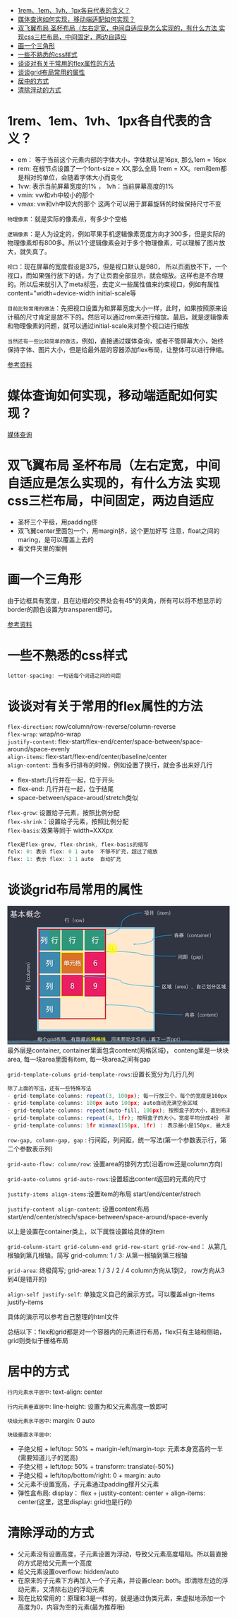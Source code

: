 - [1rem、1em、1vh、1px各自代表的含义？](#1rem1em1vh1px各自代表的含义)
- [媒体查询如何实现，移动端适配如何实现？](#媒体查询如何实现移动端适配如何实现)
- [双飞翼布局 圣杯布局（左右定宽，中间自适应是怎么实现的，有什么方法 实现css三栏布局，中间固定，两边自适应](#双飞翼布局-圣杯布局左右定宽中间自适应是怎么实现的有什么方法-实现css三栏布局中间固定两边自适应)
- [画一个三角形](#画一个三角形)
- [一些不熟悉的css样式](#一些不熟悉的css样式)
- [谈谈对有关于常用的flex属性的方法](#谈谈对有关于常用的flex属性的方法)
- [谈谈grid布局常用的属性](#谈谈grid布局常用的属性)
- [居中的方式](#居中的方式)
- [清除浮动的方式](#清除浮动的方式)


# 1rem、1em、1vh、1px各自代表的含义？

 - em： 等于当前这个元素内部的字体大小，字体默认是16px, 那么1em = 16px
 - rem: 在根节点设置了一个font-size = XX,那么全局 1rem = XX。rem和em都是相对的单位，会随着字体大小而变化
 - 1vw: 表示当前屏幕宽度的1% ， 1vh：当前屏幕高度的1%
 - vmin: vw和vh中较小的那个
 - vmax: vw和vh中较大的那个 这两个可以用于屏幕旋转的时候保持尺寸不变

`物理像素`：就是实际的像素点，有多少个空格

`逻辑像素`：是人为设定的，例如苹果手机逻辑像素宽度方向才300多，但是实际的物理像素却有800多。所以1个逻辑像素会对于多个物理像素，可以理解了图片放大，就失真了。

`视口`：现在屏幕的宽度假设是375，但是视口默认是980， 所以页面放不下，一个视口，而如果强行放下的话，为了让页面全部显示，就会缩放。这样也是不合理的。所以后来就引入了meta标签，去定义一些属性值来约束视口，例如有属性 content="width=device-width initial-scale等

`目前比较常用的做法`：先把视口设置为和屏幕宽度大小一样，此时，如果按照原来设计稿的尺寸肯定是放不下的。然后可以通过rem来进行缩放。最后，就是逻辑像素和物理像素的问题，就可以通过initial-scale来对整个视口进行缩放

`当然还有一些比较简单的做法`，例如，直接通过媒体查询，或者不管屏幕大小，始终保持字体、图片大小，但是给最外层的容器添加flex布局，让整体可以进行伸缩。

[参考资料](https://www.bilibili.com/video/BV1Gu411o7CP?spm_id_from=333.337.search-card.all.click&vd_source=60248c7c7bc979b113e0ac4403b63220)


# 媒体查询如何实现，移动端适配如何实现？

[媒体查询](https://blog.csdn.net/dream_lifes/article/details/122013152)


# 双飞翼布局 圣杯布局（左右定宽，中间自适应是怎么实现的，有什么方法 实现css三栏布局，中间固定，两边自适应

  - 圣杯三个平级，用padding挤
  - 双飞翼center里面包一个，用margin挤，这个更加好写 注意，float之间的maring，是可以覆盖上去的
  - 看文件夹里的案例


# 画一个三角形
由于边框具有宽度，且在边框的交界处会有45°的夹角，所有可以将不想显示的border的颜色设置为transparent即可。

[参考资料](https://blog.csdn.net/weixin_43900271/article/details/114637983)

# 一些不熟悉的css样式
```js
letter-spacing: 一句话每个词语之间的间距
```

# 谈谈对有关于常用的flex属性的方法
`flex-direction`: row/column/row-reverse/column-reverse<br>
`flex-wrap`: wrap/no-wrap<br>
`justify-content`: flex-start/flex-end/center/space-between/space-around/space-evenly<br>
`align-items`: flex-start/flex-end/center/baseline/center<br>
`align-content`: 当有多行排布的时候，例如设置了换行，就会多出来好几行
  - flex-start:几行并在一起，位于开头
  - flex-end: 几行并在一起，位于结尾
  - space-between/space-aroud/stretch类似
  
`flex-grow`:  设置给子元素，按照比例分配<br>
`flex-shrink`：设置给子元素，按照比例分配<br>
`flex-basis`:效果等同于 width=XXXpx<br>
```js
flex是flex-grow, flex-shrink, flex-basis的缩写
felx: 0: 表示 flex: 0 1 auto  不够不扩充，超过了缩放
flex: 1: 表示 flex: 1 1 auto  自动扩充
```

# 谈谈grid布局常用的属性
![image](../images/00006.png)
最外层是container, container里面包含content(网格区域)， conteng里是一块块area, 每一块area里面有item, 每一块area之间有gap

`grid-template-colums grid-template-rows`:设置长宽分为几行几列 

  ```js
  除了上面的写法，还有一些特殊写法
  - grid-template-columns: repeat(3, 100px); 每一行放三个，每个的宽度是100px
  - grid-template-columns: 100px auto 100px; auto自动充满空余区域
  - grid-template-columns: repeat(auto-fill, 100px); 按照盒子的大小，直到布满，再顺延到第二行
  - grid-template-columns: repeat(4, 1fr); 按照盒子的大小，宽度平均分成4份  那如果是1：2：3呢？  grid-template-columns: 1fr 2fr 3fr
  - grid-template-columns: 1fr minmax(150px, 1fr) ： 表示最小是150px, 最大是1fr。效果就是，当页面>=300px的时候，那么两列平均分，小于300px的时候，第二列保持150px，第一列在减小
  ```

  `row-gap, column-gap, gap` : 行间距，列间距，统一写法(第一个参数表示行，第二个参数表示列)

  `grid-auto-flow: column/row`: 设置area的排列方式(沿着row还是column方向)

  `grid-auto-columns grid-auto-rows`:设置超出content返回的元素的尺寸

  `justify-items align-items`:设置item的布局 start/end/center/strech

  `justify-content align-content`: 设置content布局 start/end/center/strech/space-between/space-around/space-evenly

  以上是设置在container类上，以下属性设置给具体的item

  `grid-colunm-start grid-column-end grid-row-start grid-row-end`： 从第几根轴到第几根轴，简写 grid-column: 1 / 3: 从第一根轴到第三根轴

  `grid-area`: 终极简写; grid-area: 1 / 3 / 2 / 4  column方向从1到2， row方向从3到4(是错开的)

  `align-self justify-self`: 单独定义自己的展示方式，可以覆盖align-items justify-items

  具体的演示可以参考自己整理的html文件
  
  总结以下：flex和grid都是对一个容器内的元素进行布局，flex只有主轴和侧轴，grid则类似于栅格布局
 
# 居中的方式

`行内元素水平居中`: text-align: center

`行内元素垂直居中`: line-height: 设置为和父元素高度一致即可

`块级元素水平居中`: margin: 0 auto

`块级垂直水平居中`: 

  - 子绝父相 + left/top: 50% + marigin-left/margin-top: 元素本身宽高的一半(需要知道儿子的宽高)
  - 子绝父相 + left/top: 50% + transform: translate(-50%)
  - 子绝父相 + left/top/bottom/right: 0 + margin: auto
  - 父元素不设置宽高，子元素通过padding撑开父元素
  - 弹性盒布局:  display： flex + justity-content: center + align-items: center(这里，这里display: grid也是行的)

# 清除浮动的方式
- 父元素没有设置高度，子元素设置为浮动，导致父元素高度塌陷。所以最直接的方式是给父元素一个高度
- 给父元素设置overflow: hidden/auto
- 在原来的子元素下方再加入一个子元素，并设置clear: both。即清除左边的浮动元素，又清除右边的浮动元素
- 现在比较常用的：原理和3是一样的，就是通过伪类元素，来虚拟地添加一个高度为0，内容为空的元素(最为推荐哦)



































